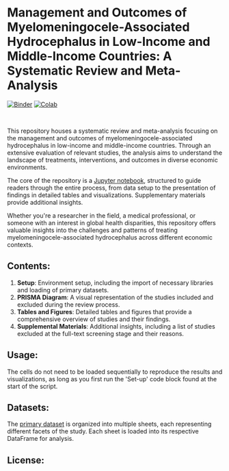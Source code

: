 # **Management and Outcomes of Myelomeningocele-Associated Hydrocephalus in Low-Income and Middle-Income Countries: A Systematic Review and Meta-Analysis**

[![Binder](https://mybinder.org/badge_logo.svg)]()
[![Colab](https://colab.research.google.com/assets/colab-badge.svg)]([https://colab.research.google.com/github/matteomancini/myelin-meta-analysis/blob/master/meta-analysis.ipynb](https://colab.research.google.com/drive/1OrB85UySxAv3lPb05gjNAmFI5b5hsO6M?usp=sharing))

<br>

This repository houses a systematic review and meta-analysis focusing on the management and outcomes of myelomeningocele-associated hydrocephalus in low-income and middle-income countries. Through an extensive evaluation of relevant studies, the analysis aims to understand the landscape of treatments, interventions, and outcomes in diverse economic environments. 

The core of the repository is a [Jupyter notebook](https://github.com/nooralteneiji/Clinical-outcome-in-degenerative-cervical-myelopathy--a-systematic-review/blob/main/Interactive_manuscript.ipynb), structured to guide readers through the entire process, from data setup to the presentation of findings in detailed tables and visualizations. Supplementary materials provide additional insights. 

Whether you're a researcher in the field, a medical professional, or someone with an interest in global health disparities, this repository offers valuable insights into the challenges and patterns of treating myelomeningocele-associated hydrocephalus across different economic contexts.


## **Contents:**
1. **Setup**: Environment setup, including the import of necessary libraries and loading of primary datasets.
2. **PRISMA Diagram**: A visual representation of the studies included and excluded during the review process.
3. **Tables and Figures**: Detailed tables and figures that provide a comprehensive overview of studies and their findings.
4. **Supplemental Materials**: Additional insights, including a list of studies excluded at the full-text screening stage and their reasons.

## **Usage:**
The cells do not need to be loaded sequentially to reproduce the results and visualizations, as long as you first run the 'Set-up' code block found at the start of the script.

## **Datasets:**
The [primary dataset](https://github.com/nooralteneiji/Clinical-outcome-in-degenerative-cervical-myelopathy--a-systematic-review/blob/main/Data.xlsx) is organized into multiple sheets, each representing different facets of the study. Each sheet is loaded into its respective DataFrame for analysis.

## **License:**
